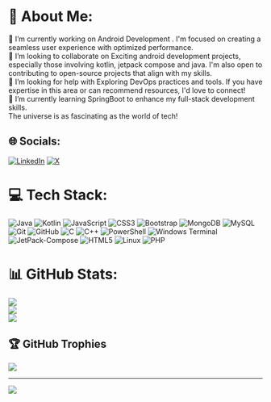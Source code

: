 # 💫 About Me:
🔭 I’m currently working on Android Development . I'm focused on creating a seamless user experience with optimized performance.<br>👯 I’m looking to collaborate on Exciting android development projects, especially those involving kotlin, jetpack compose and java. I'm also open to contributing to open-source projects that align with my skills.<br>🤝 I’m looking for help with Exploring DevOps practices and tools. If you have expertise in this area or can recommend resources, I'd love to connect!<br>🌱 I’m currently learning SpringBoot  to enhance my full-stack development skills.<br> The universe is as fascinating as the world of tech!



## 🌐 Socials:
[![LinkedIn](https://img.shields.io/badge/LinkedIn-%230077B5.svg?logo=linkedin&logoColor=white)](www.linkedin.com/in/neeraj-kalkal) [![X](https://img.shields.io/badge/X-black.svg?logo=X&logoColor=white)](https://x.com/GouravSing73764) 

# 💻 Tech Stack:
![Java](https://img.shields.io/badge/java-%23ED8B00.svg?style=for-the-badge&logo=openjdk&logoColor=white) ![Kotlin](https://img.shields.io/badge/kotlin-%23121011.svg?style=for-the-badge&logo=kotlin&logoColor=white) ![JavaScript](https://img.shields.io/badge/javascript-%23323330.svg?style=for-the-badge&logo=javascript&logoColor=%23F7DF1E) ![CSS3](https://img.shields.io/badge/css3-%231572B6.svg?style=for-the-badge&logo=css3&logoColor=white) ![Bootstrap](https://img.shields.io/badge/bootstrap-%238511FA.svg?style=for-the-badge&logo=bootstrap&logoColor=white) ![MongoDB](https://img.shields.io/badge/MongoDB-%234ea94b.svg?style=for-the-badge&logo=mongodb&logoColor=white) ![MySQL](https://img.shields.io/badge/mysql-4479A1.svg?style=for-the-badge&logo=mysql&logoColor=white) ![Git](https://img.shields.io/badge/git-%23F05033.svg?style=for-the-badge&logo=git&logoColor=white) ![GitHub](https://img.shields.io/badge/github-%23121011.svg?style=for-the-badge&logo=github&logoColor=white) ![C](https://img.shields.io/badge/c-%2300599C.svg?style=for-the-badge&logo=c&logoColor=white) ![C++](https://img.shields.io/badge/c++-%2300599C.svg?style=for-the-badge&logo=c%2B%2B&logoColor=white) ![PowerShell](https://img.shields.io/badge/PowerShell-%235391FE.svg?style=for-the-badge&logo=powershell&logoColor=white) ![Windows Terminal](https://img.shields.io/badge/Windows%20Terminal-%234D4D4D.svg?style=for-the-badge&logo=windows-terminal&logoColor=white) ![JetPack-Compose](https://img.shields.io/badge/AndroidJetpack-%23007ACC.svg?style=for-the-badge&logo=jetpack&logoColor=white) ![HTML5](https://img.shields.io/badge/html5-%23E34F26.svg?style=for-the-badge&logo=html5&logoColor=white)  ![Linux](https://img.shields.io/badge/Linux-%23323330.svg?style=for-the-badge&logo=Linux&logoColor=%23F7DF1E)
 ![PHP](https://img.shields.io/badge/php-%238511FA.svg?style=for-the-badge&logo=php&logoColor=white)


# 📊 GitHub Stats:
![](https://github-readme-stats.vercel.app/api?username=NeerajKalkal&theme=dark&hide_border=false&include_all_commits=false&count_private=true)<br/>
![](https://github-readme-streak-stats.herokuapp.com/?user=NeerajKalkal&theme=dark&hide_border=false)<br/>
![](https://github-readme-stats.vercel.app/api/top-langs/?username=Neerajkalkal&theme=dark&hide_border=false&include_all_commits=false&count_private=true&layout=compact)


## 🏆 GitHub Trophies
![](https://github-profile-trophy.vercel.app/?username=NeerajKalkal&theme=radical&no-frame=false&no-bg=true&margin-w=4)


---
[![](https://visitcount.itsvg.in/api?id=NeerajKalkal&icon=0&color=0)](https://visitcount.itsvg.in)

